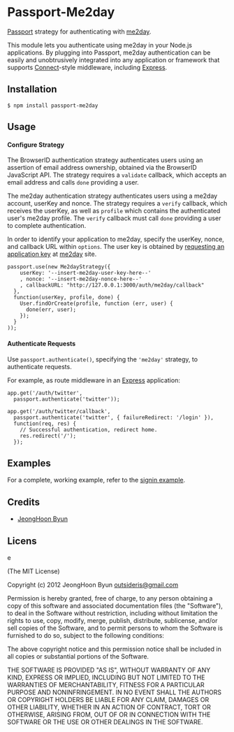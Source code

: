 # Passport-Me2day

[Passport](https://github.com/jaredhanson/passport) strategy for authenticating
with [me2day](http://me2day.net/).

This module lets you authenticate using me2day in your Node.js applications.
By plugging into Passport, me2day authentication can be easily and
unobtrusively integrated into any application or framework that supports
[Connect](http://www.senchalabs.org/connect/)-style middleware, including
[Express](http://expressjs.com/).

## Installation

    $ npm install passport-me2day

## Usage

#### Configure Strategy

The BrowserID authentication strategy authenticates users using an assertion of
email address ownership, obtained via the BrowserID JavaScript API.  The
strategy requires a `validate` callback, which accepts an email address and calls
`done` providing a user.

The me2day authentication strategy authenticates users using a me2day account,
userKey and nonce. The strategy requires a `verify` callback, which receives
the userKey, as well as `profile` which contains the authenticated user's
me2day profile. The `verify` callback must call `done` providing a user
to complete authentication.

In order to identify your application to me2day, specify the userKey,
nonce, and callback URL within `options`.  The user key is
obtained by [requesting an application key](http://me2day.net/me2/app/get_appkey) at
[me2day](https://me2day.net/) site.

    passport.use(new Me2dayStrategy({
        userKey: '--insert-me2day-user-key-here--'
        , nonce: '--insert-me2day-nonce-here--'
        , callbackURL: "http://127.0.0.1:3000/auth/me2day/callback"
      },
      function(userKey, profile, done) {
        User.findOrCreate(profile, function (err, user) {
          done(err, user);
        });
      }
    ));

#### Authenticate Requests

Use `passport.authenticate()`, specifying the `'me2day'` strategy, to
authenticate requests.

For example, as route middleware in an [Express](http://expressjs.com/)
application:

    app.get('/auth/twitter',
      passport.authenticate('twitter'));

    app.get('/auth/twitter/callback',
      passport.authenticate('twitter', { failureRedirect: '/login' }),
      function(req, res) {
        // Successful authentication, redirect home.
        res.redirect('/');
      });

## Examples

For a complete, working example, refer to the [signin example](https://github.com/outsideris/passport-me2day/tree/master/examples/signin).

## Credits

  - [JeongHoon Byun](http://github.com/outsideris)

## Licens

e

(The MIT License)

Copyright (c) 2012 JeongHoon Byun <outsideris@gmail.com>

Permission is hereby granted, free of charge, to any person obtaining a copy of
this software and associated documentation files (the "Software"), to deal in
the Software without restriction, including without limitation the rights to
use, copy, modify, merge, publish, distribute, sublicense, and/or sell copies of
the Software, and to permit persons to whom the Software is furnished to do so,
subject to the following conditions:

The above copyright notice and this permission notice shall be included in all
copies or substantial portions of the Software.

THE SOFTWARE IS PROVIDED "AS IS", WITHOUT WARRANTY OF ANY KIND, EXPRESS OR
IMPLIED, INCLUDING BUT NOT LIMITED TO THE WARRANTIES OF MERCHANTABILITY, FITNESS
FOR A PARTICULAR PURPOSE AND NONINFRINGEMENT. IN NO EVENT SHALL THE AUTHORS OR
COPYRIGHT HOLDERS BE LIABLE FOR ANY CLAIM, DAMAGES OR OTHER LIABILITY, WHETHER
IN AN ACTION OF CONTRACT, TORT OR OTHERWISE, ARISING FROM, OUT OF OR IN
CONNECTION WITH THE SOFTWARE OR THE USE OR OTHER DEALINGS IN THE SOFTWARE.
